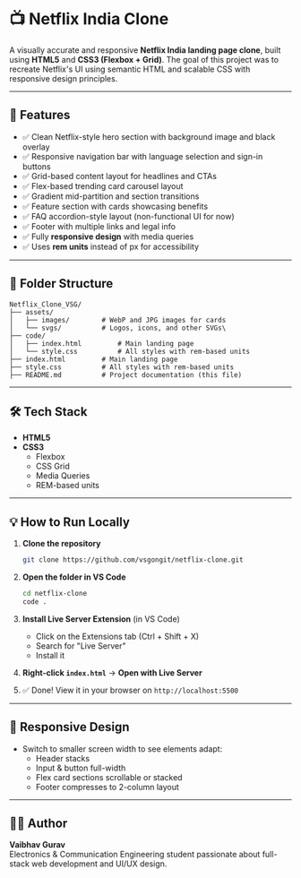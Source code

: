 # 📺 Netflix India Clone

A visually accurate and responsive **Netflix India landing page clone**, built using **HTML5** and **CSS3 (Flexbox + Grid)**. The goal of this project was to recreate Netflix's UI using semantic HTML and scalable CSS with responsive design principles.

---

## 🚀 Features

- ✅ Clean Netflix-style hero section with background image and black overlay
- ✅ Responsive navigation bar with language selection and sign-in buttons
- ✅ Grid-based content layout for headlines and CTAs
- ✅ Flex-based trending card carousel layout
- ✅ Gradient mid-partition and section transitions
- ✅ Feature section with cards showcasing benefits
- ✅ FAQ accordion-style layout (non-functional UI for now)
- ✅ Footer with multiple links and legal info
- ✅ Fully **responsive design** with media queries
- ✅ Uses **rem units** instead of px for accessibility

---

## 📁 Folder Structure

```
Netflix_Clone_VSG/
├── assets/
│   ├── images/        # WebP and JPG images for cards
│   └── svgs/          # Logos, icons, and other SVGs\
├── code/
│   ├── index.html         # Main landing page
│   └── style.css          # All styles with rem-based units
├── index.html         # Main landing page
├── style.css          # All styles with rem-based units
├── README.md          # Project documentation (this file)
```

---


## 🛠️ Tech Stack

- **HTML5**
- **CSS3**
  - Flexbox
  - CSS Grid
  - Media Queries
  - REM-based units

---

## 💡 How to Run Locally

1. **Clone the repository**
   ```bash
   git clone https://github.com/vsgongit/netflix-clone.git
   ```

2. **Open the folder in VS Code**
   ```bash
   cd netflix-clone
   code .
   ```

3. **Install Live Server Extension** (in VS Code)  
   - Click on the Extensions tab (Ctrl + Shift + X)
   - Search for "Live Server"
   - Install it

4. **Right-click `index.html`** → **Open with Live Server**

5. ✅ Done! View it in your browser on `http://localhost:5500`

---

## 📱 Responsive Design

- Switch to smaller screen width to see elements adapt:
  - Header stacks
  - Input & button full-width
  - Flex card sections scrollable or stacked
  - Footer compresses to 2-column layout

---

## 🙋‍♂️ Author

**Vaibhav Gurav**  
Electronics & Communication Engineering student passionate about full-stack web development and UI/UX design.
